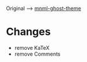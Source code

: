 Original --> [mnml-ghost-theme](https://github.com/curiositry/mnml-ghost-theme)

# Changes
- remove KaTeX
- remove Comments
